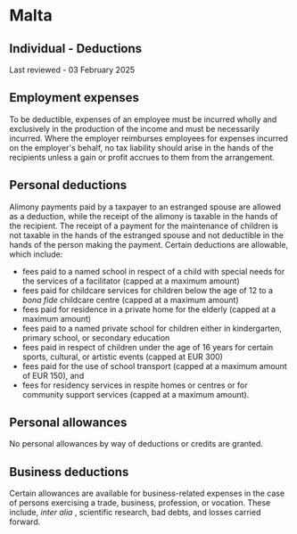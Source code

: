 # Malta
## Individual - Deductions
Last reviewed - 03 February 2025
## Employment expenses
To be deductible, expenses of an employee must be incurred wholly and exclusively in the production of the income and must be necessarily incurred. Where the employer reimburses employees for expenses incurred on the employer's behalf, no tax liability should arise in the hands of the recipients unless a gain or profit accrues to them from the arrangement.
## Personal deductions
Alimony payments paid by a taxpayer to an estranged spouse are allowed as a deduction, while the receipt of the alimony is taxable in the hands of the recipient. The receipt of a payment for the maintenance of children is not taxable in the hands of the estranged spouse and not deductible in the hands of the person making the payment. 
Certain deductions are allowable, which include:
  * fees paid to a named school in respect of a child with special needs for the services of a facilitator (capped at a maximum amount)
  * fees paid for childcare services for children below the age of 12 to a _bona fide_ childcare centre (capped at a maximum amount)
  * fees paid for residence in a private home for the elderly (capped at a maximum amount)
  * fees paid to a named private school for children either in kindergarten, primary school, or secondary education
  * fees paid in respect of children under the age of 16 years for certain sports, cultural, or artistic events (capped at EUR 300)
  * fees paid for the use of school transport (capped at a maximum amount of EUR 150), and
  * fees for residency services in respite homes or centres or for community support services (capped at a maximum amount).


## Personal allowances
No personal allowances by way of deductions or credits are granted.
## Business deductions
Certain allowances are available for business-related expenses in the case of persons exercising a trade, business, profession, or vocation. These include, _inter alia_ , scientific research, bad debts, and losses carried forward.
